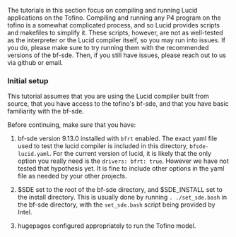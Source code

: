The tutorials in this section focus on compiling and running Lucid applications on the Tofino. Compiling and running any P4 program on the tofino is a somewhat complicated process, and so Lucid provides scripts and makefiles to simplify it. These scripts, however, are not as well-tested as the interpreter or the Lucid compiler itself, so you may run into issues. If you do, please make sure to try running them with the recommended versions of the bf-sde. Then, if you still have issues, please reach out to us via github or email. 

### Initial setup

This tutorial assumes that you are using the Lucid compiler built from source, that you have access to the tofino's bf-sde, and that you have basic familiarity with the bf-sde. 

Before continuing, make sure that you have: 
1. bf-sde version 9.13.0 installed with `bfrt` enabled. The exact yaml file used to test the lucid compiler is included in this directory, `bfsde-lucid.yaml`. For the current version of lucid, it is likely that the only option you really need is the `drivers: bfrt: true`. However we have not tested that hypothesis yet. It is fine to include other options in the yaml file as needed by your other projects.

2. $SDE set to the root of the bf-sde directory, and $SDE_INSTALL set to the install directory. This is usually done by running `. ./set_sde.bash` in the bf-sde directory, with the `set_sde.bash` script being provided by Intel.

3. hugepages configured appropriately to run the Tofino model.